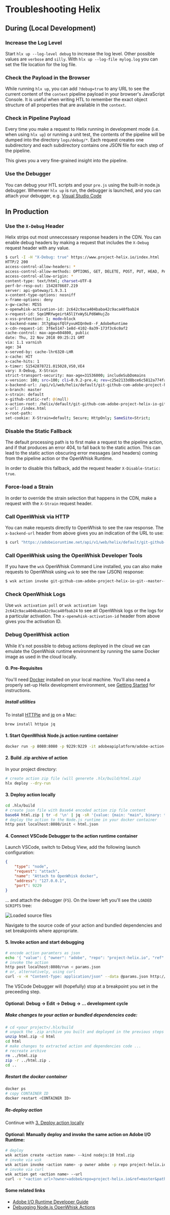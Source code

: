 # Troubleshooting Helix

## During (Local Development)

### Increase the Log Level

Start `hlx up --log-level debug` to increase the log level. Other possible values are `verbose` and `silly`. With `hlx up --log-file mylog.log` you can set the file location for the log file.

### Check the Payload in the Browser

While running `hlx up`, you can add `?debug=true` to any URL to see the current content of the `context` pipeline payload in your browser's JavaScript Console. It is useful when writing HTL to remember the exact object structure of all properties that are available in the `context`.

### Check in Pipeline Payload

Every time you make a request to Helix running in development mode (i.e. when using `hlx up`) or running a unit test, the contents of the pipeline will be dumped into the directory `logs/debug/*`. Each request creates one subdirectory and each subdirectory contains one JSON file for each step of the pipeline.

This gives you a very fine-grained insight into the pipeline.

### Use the Debugger

You can debug your HTL scripts and your `pre.js` using the built-in node.js debugger. Whenever `hlx up` is run, the debugger is launched, and you can attach your debugger, e.g. [Visual Studio Code](https://code.visualstudio.com/docs/nodejs/nodejs-debugging#_attaching-to-nodejs)

## In Production

### Use the `X-Debug` Header

Helix strips out most unneccessary response headers in the CDN. You can enable debug headers by making a request that includes the `X-Debug` request header with any value. 

```bash
$ curl -I -H "X-Debug: true" https://www.project-helix.io/index.html
HTTP/2 200
access-control-allow-headers: *
access-control-allow-methods: OPTIONS, GET, DELETE, POST, PUT, HEAD, PATCH
access-control-allow-origin: *
content-type: text/html; charset=UTF-8
perf-br-resp-out: 1542878687.219
server: api-gateway/1.9.3.1
x-content-type-options: nosniff
x-frame-options: deny
x-gw-cache: MISS
x-openwhisk-activation-id: 2c642c9aca404baba42c9aca40fbab24
x-request-id: Sqe1MRYwgeirtA5l1YxWy5LPd6WHujZo
x-xss-protection: 1; mode=block
x-backend-name: 3t7g8apsfQlFyvuHIQn9e8--F_AdobeRuntime
x-cdn-request-id: 3f6e5147-1e8d-4102-8a39-173f3c6c0af2
cache-control: max-age=604800, public
date: Thu, 22 Nov 2018 09:25:21 GMT
via: 1.1 varnish
age: 34
x-served-by: cache-lhr6320-LHR
x-cache: HIT
x-cache-hits: 1
x-timer: S1542878721.015028,VS0,VE4
vary: X-Debug, X-Strain
strict-transport-security: max-age=31536000; includeSubDomains
x-version: 100; src=100; cli=0.9.2-pre.4; rev=c25e2133d8bce6c5812a774fa272ad73a8d33458
x-backend-url: /api/v1/web/helix/default/git-github-com-adobe-project-helix-io-git--master--html?owner=adobe&repo=project-helix.io&ref=master&path=/index.md&selector=&extension=html&branch=master&strain=default&params=(null)
x-branch: master
x-strain: default
x-github-static-ref: @(null)
x-action-root: /helix/default/git-github-com-adobe-project-helix-io-git--master--
x-url: /index.html
x-root-path:
set-cookie: X-Strain=default; Secure; HttpOnly; SameSite=Strict;
```

### Disable the Static Fallback

The default processing path is to first make a request to the pipeline action, and if that produces an error 404, to fall back to the static action.
This can lead to the static action obscuring error messages (and headers) coming from the pipeline action or the OpenWhisk Runtime.

In order to disable this fallback, add the request header `X-Disable-Static: true`.

### Force-load a Strain

In order to override the strain selection that happens in the CDN, make a request with the `X-Strain` request header. 

### Call OpenWhisk via HTTP

You can make requests directly to OpenWhisk to see the raw response. The `x-backend-url` header from above gives you an indication of the URL to use:

```bash
$ curl "https://adobeioruntime.net/api/v1/web/helix/default/git-github-com-adobe-project-helix-io-git--master--html?owner=adobe&repo=project-helix.io&ref=master&path=/index.md&selector=&extension=html&branch=master&strain=default&params=(null)"
```

### Call OpenWhisk using the OpenWhisk Developer Tools

If you have the `wsk` OpenWhisk Command Line installed, you can also make requests to OpenWhisk using `wsk` to see the raw (JSON) response:

```bash
$ wsk action invoke git-github-com-adobe-project-helix-io-git--master--html --blocking --result -p owner adobe -p repo project-helix.io -p ref master -p path index.md -p extension html -p branch master -p strain default
```

### Check OpenWhisk Logs

Use `wsk activation poll` or `wsk activation logs 2c642c9aca404baba42c9aca40fbab24` to see all OpenWhisk logs or the logs for a particular activation. The `x-openwhisk-activation-id` header from above gives you the activation ID.

### Debug OpenWhisk action

While it's not possible to debug actions deployed in the cloud we can emulate the OpenWhisk runtime environment by running the same Docker image as used in the cloud locally.

#### 0. Pre-Requisites

You'll need [Docker](https://www.docker.com/) installed on your local machine. You'll also need a properly set-up Helix development environment, see [Getting Started](https://github.com/adobe/helix-home/blob/master/getting-started.md) for instructions.

##### Install utilities

To install [HTTPie](https://httpie.org/) and [jq](https://stedolan.github.io/jq/) on a Mac:

```bash
brew install httpie jq
```

#### 1. Start OpenWhisk Node.js action runtime container

```bash
docker run -p 8080:8080 -p 9229:9229 -it adobeapiplatform/adobe-action-nodejs-v10:3.0.17 node --inspect=0.0.0.0:9229 app.js
```

#### 2. Build .zip archive of action

In your project directory:

```bash
# create action zip file (will generete .hlx/build/html.zip)
hlx deploy --dry-run
```

#### <a name="3_deploy"></a>3. Deploy action locally

```bash
cd .hlx/build
# create json file with Base64 encoded action zip file content
base64 html.zip | tr -d '\n' | jq -sR '{value: {main: "main", binary: true, code: .}}' > html.json
# deploy the action to the Node.js runtime in your docker container
http post localhost:8080/init < html.json
```

#### 4. Connect VSCode Debugger to the action runtime container

Launch VSCode, switch to Debug View, add the following launch configuration:

```json
{
    "type": "node",
    "request": "attach",
    "name": "Attach to OpenWhisk docker",
    "address": "127.0.0.1",
    "port": 9229
}
```

... and attach the debugger (`F5`). On the lower left you'll see the `LOADED SCRIPTS` tree:

![Loaded source files](/assets/LOADED_SCRIPTS.png)

Navigate to the source code of your action and bundled dependencies and set breakpoints where appropriate.

#### 5. Invoke action and start debugging

```bash
# encode action paramters as json
echo '{ "value": { "owner": "adobe", "repo": "project-helix.io", "ref": "master", "path": "index.md", "extension": "html", "branch": "master", "strain": "default" } }' > params.json
# invoke the action
http post localhost:8080/run < params.json
# or, alternatively, using curl
curl -v -H "Content-Type: application/json" --data @params.json http://localhost:8080/run
```

The VSCode Debugger will (hopefully) stop at a breakpoint you set in the preceeding step.

#### Optional: Debug -> Edit -> Debug -> ... development cycle

##### Make changes to your action or bundled dependencies code:

```bash
# cd <your project>/.hlx/build
# unpack the .zip archive you built and deployed in the previous steps
unzip html.zip -d html
cd html
# make changes to extracted action and dependencies code ...
# recreate archive
rm ../html.zip
zip -r ../html.zip .
cd ..
```

##### Restart the docker container

```bash
docker ps
# copy CONTAINER ID
docker restart <CONTAINER ID>
```

##### Re-deploy action

Continue with [3. Deploy action locally](#3_deploy)

#### Optional: Manually deploy and invoke the same action on Adobe I/O Runtime:

```bash
# deploy
wsk action create <action name> --kind nodejs:10 html.zip
# invoke via wsk
wsk action invoke <action name> -p owner adobe -p repo project-helix.io -p ref master -p path index.md -p extension html -p branch master -p strain default --result
# invoke via curl
wsk action get <action name> --url
curl -v "<action url>?owner=adobe&repo=project-helix.io&ref=master&path=/index.md&selector=&extension=html&branch=master&strain=default&params=(null)"
```

#### Some related links

* [Adobe I/O Runtime Developer Guide](https://github.com/AdobeDocs/adobeio-runtime/tree/master#adobe-io-runtime-developer-guide)
* [Debugging Node.js OpenWhisk Actions](https://medium.com/openwhisk/debugging-node-js-openwhisk-actions-3da3303e6741)
